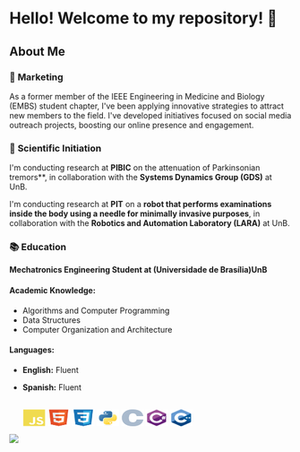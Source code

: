 # Hello! Welcome to my repository! 🚀

## About Me

### 🎯 **Marketing**
As a former member of the IEEE Engineering in Medicine and Biology (EMBS) student chapter, I've been applying innovative strategies to attract new members to the field. I've developed initiatives focused on social media outreach projects, boosting our online presence and engagement.

### 🔬 **Scientific Initiation**
I'm conducting research at **PIBIC** on the attenuation of Parkinsonian tremors**, in collaboration with the **Systems Dynamics Group (GDS)** at UnB.

I'm conducting research at **PIT** on a **robot that performs examinations inside the body using a needle for minimally invasive purposes**, in collaboration with the **Robotics and Automation Laboratory (LARA)** at UnB.

### 📚 **Education**
**Mechatronics Engineering Student at (Universidade de Brasília)UnB**

#### Academic Knowledge:
- Algorithms and Computer Programming
- Data Structures
- Computer Organization and Architecture

#### Languages:
- **English:** Fluent
- **Spanish:** Fluent

  <div style="display: inline_block"><br>
  <img align="center" alt="Rafa-Js" height="30" width="40" src="https://raw.githubusercontent.com/devicons/devicon/master/icons/javascript/javascript-plain.svg">
  <img align="center" alt="Rafa-HTML" height="30" width="40" src="https://raw.githubusercontent.com/devicons/devicon/master/icons/html5/html5-original.svg">
  <img align="center" alt="Rafa-CSS" height="30" width="40" src="https://raw.githubusercontent.com/devicons/devicon/master/icons/css3/css3-original.svg">
  <img align="center" alt="Rafa-Python" height="30" width="40" src="https://raw.githubusercontent.com/devicons/devicon/master/icons/python/python-original.svg">
  <img align="center" alt="Rafa-C" height="30" width="40" src="https://raw.githubusercontent.com/devicons/devicon/master/icons/c/c-original.svg">
  <img align="center" alt="Rafa-C#" height="30" width="40" src="https://raw.githubusercontent.com/devicons/devicon/master/icons/csharp/csharp-original.svg">
  <img align="center" alt="Rafa-C++" height="30" width="40" src="https://raw.githubusercontent.com/devicons/devicon/master/icons/cplusplus/cplusplus-original.svg">




</div>

<div> 
  <a href="[(http://www.linkedin.com/in/rafael-costa-b3ab7127a)]" target="_blank"><img src="https://img.shields.io/badge/-LinkedIn-%230077B5?style=for-the-badge&logo=linkedin&logoColor=white" target="_blank"></a> 
  
</div>
